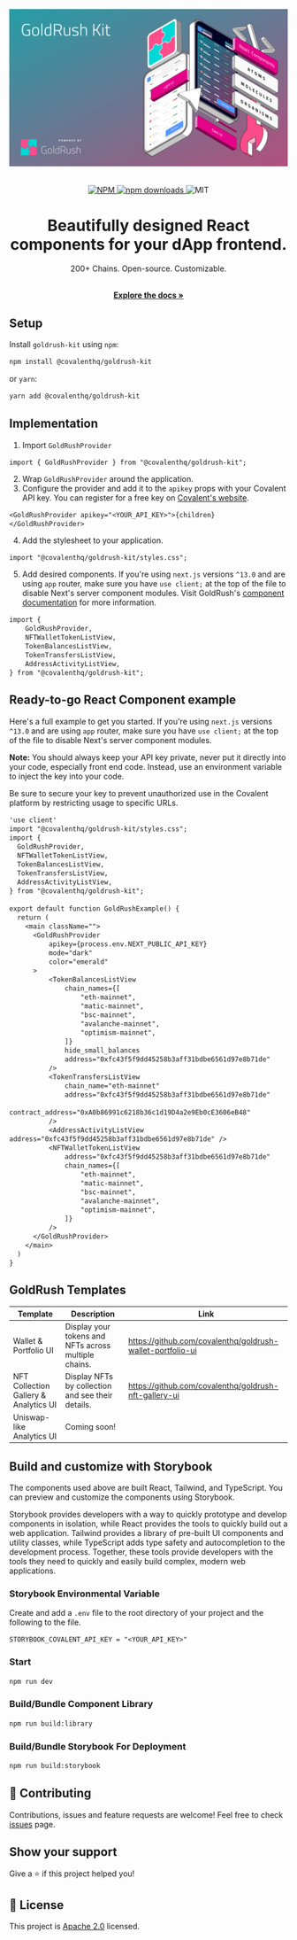 <div align="center">
  <a href="https://www.covalenthq.com/products/goldrush/" target="_blank">
    <img alt="GoldRush Kit Logo" src="https://raw.githubusercontent.com/covalenthq/goldrush-kit/main/src/static/grk-kit-banner.png" style="max-width: 100%;"/>
  </a>
</div>

<br/>

<p align="center">
  <a href="https://www.npmjs.com/package/@covalenthq/goldrush-kit">
    <img src="https://img.shields.io/npm/v/@covalenthq/goldrush-kit" alt="NPM">
  </a>
  <a href="https://www.npmjs.com/package/@covalenthq/goldrush-kit">
    <img src="https://img.shields.io/npm/dm/@covalenthq/goldrush-kit" alt="npm downloads">
  </a>
  <img src="https://img.shields.io/github/license/covalenthq/goldrush-kit" alt="MIT">
</p>

<h1 align="center">Beautifully designed React components for your dApp frontend.</h1>

<div align="center">
200+ Chains. Open-source. Customizable.
</div>

  <p align="center">
    <br />
    <a href="https://www.covalenthq.com/docs/unified-api/goldrush/kit/gold-rush-provider/" rel="dofollow"><strong>Explore the docs »</strong></a>
    <br />
</p>

## Setup

Install `goldrush-kit` using `npm`:

```bash
npm install @covalenthq/goldrush-kit
```

or `yarn`:

```bash
yarn add @covalenthq/goldrush-kit
```

## Implementation

1. Import `GoldRushProvider`

```tsx
import { GoldRushProvider } from "@covalenthq/goldrush-kit";
```

2. Wrap `GoldRushProvider` around the application.
3. Configure the provider and add it to the `apikey` props with your Covalent API key. You can register for a free key on [Covalent's website](https://www.covalenthq.com).

```tsx
<GoldRushProvider apikey="<YOUR_API_KEY>">{children}</GoldRushProvider>
```

4. Add the stylesheet to your application.

```tsx
import "@covalenthq/goldrush-kit/styles.css";
```

5. Add desired components. If you're using `next.js` versions `^13.0` and are using `app` router, make sure you have `use client;` at the top of the file to disable Next's server component modules. Visit GoldRush's [component documentation](https://www.covalenthq.com/docs/unified-api/goldrush/kit/gold-rush-provider/) for more information.

```tsx
import {
    GoldRushProvider,
    NFTWalletTokenListView,
    TokenBalancesListView,
    TokenTransfersListView,
    AddressActivityListView,
} from "@covalenthq/goldrush-kit";
```

## Ready-to-go React Component example

Here's a full example to get you started. If you're using `next.js` versions `^13.0` and are using `app` router, make sure you have `use client;` at the top of the file to disable Next's server component modules.

**Note:** You should always keep your API key private, never put it directly into your code, especially front end code. Instead, use an environment variable to inject the key into your code.

Be sure to secure your key to prevent unauthorized use in the Covalent platform by restricting usage to specific URLs.

```tsx
'use client'
import "@covalenthq/goldrush-kit/styles.css";
import {
  GoldRushProvider,
  NFTWalletTokenListView,
  TokenBalancesListView,
  TokenTransfersListView,
  AddressActivityListView,
} from "@covalenthq/goldrush-kit";

export default function GoldRushExample() {
  return (
    <main className="">
      <GoldRushProvider
          apikey={process.env.NEXT_PUBLIC_API_KEY}
          mode="dark"
          color="emerald"
      >
          <TokenBalancesListView
              chain_names={[
                  "eth-mainnet",
                  "matic-mainnet",
                  "bsc-mainnet",
                  "avalanche-mainnet",
                  "optimism-mainnet",
              ]}
              hide_small_balances
              address="0xfc43f5f9dd45258b3aff31bdbe6561d97e8b71de"
          />
          <TokenTransfersListView
              chain_name="eth-mainnet"
              address="0xfc43f5f9dd45258b3aff31bdbe6561d97e8b71de"
              contract_address="0xA0b86991c6218b36c1d19D4a2e9Eb0cE3606eB48"
          />
          <AddressActivityListView address="0xfc43f5f9dd45258b3aff31bdbe6561d97e8b71de" />
          <NFTWalletTokenListView
              address="0xfc43f5f9dd45258b3aff31bdbe6561d97e8b71de"
              chain_names={[
                  "eth-mainnet",
                  "matic-mainnet",
                  "bsc-mainnet",
                  "avalanche-mainnet",
                  "optimism-mainnet",
              ]}
          />
      </GoldRushProvider>
    </main> 
  )
}

```

## GoldRush Templates

| Template                              | Description                                          | Link                                                       |
| ------------------------------------- | ---------------------------------------------------- | ---------------------------------------------------------- |
| Wallet & Portfolio UI                 | Display your tokens and NFTs across multiple chains. | https://github.com/covalenthq/goldrush-wallet-portfolio-ui |
| NFT Collection Gallery & Analytics UI | Display NFTs by collection and see their details.     | https://github.com/covalenthq/goldrush-nft-gallery-ui      |
| Uniswap-like Analytics UI             | Coming soon!                                         |                                                            |

## Build and customize with Storybook

The components used above are built React, Tailwind, and TypeScript. You can preview and customize the components using Storybook.

Storybook provides developers with a way to quickly prototype and develop components in isolation, while React provides the tools to quickly build out a web application. Tailwind provides a library of pre-built UI components and utility classes, while TypeScript adds type safety and autocompletion to the development process. Together, these tools provide developers with the tools they need to quickly and easily build complex, modern web applications.

### Storybook Environmental Variable

Create and add a `.env` file to the root directory of your project and the following to the file.

```
STORYBOOK_COVALENT_API_KEY = "<YOUR_API_KEY>"
```

### Start

```bash
npm run dev
```

### Build/Bundle Component Library

```bash
npm run build:library
```

### Build/Bundle Storybook For Deployment

```bash
npm run build:storybook
```

## 🤝 Contributing

Contributions, issues and feature requests are welcome!
Feel free to check <a href="https://github.com/covalenthq/goldrush-kit/issues">issues</a> page.

## Show your support

Give a ⭐️ if this project helped you!

## 📝 License

This project is <a href="https://github.com/covalenthq/goldrush-kit/blob/main/LICENSE">Apache 2.0</a> licensed.
